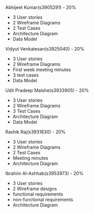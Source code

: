 Abhijeet Kumar(s3905291) - 20%
- 3 User stories
- 2 Wireframe Diagrams
- 2 Test Cases
- Architecture Diagram
- Data Model

Vidyut Venkatesan(s3925040) - 20%
- 3 User stories
- 2 Wireframe Diagrams
- First week meeting minutes
- 3 test cases
- Data Model

Udit Pradeep Malshe(s3933905) - 20%
- 3 User stories
- 2 Wireframe Diagrams
- 3 Test Cases
- Architecture Diagram
- Data Model

Rashik Raj(s3931830) - 20%
- 3 User stories
- 2 Wireframe Diagrams
- 2 Test Cases
- Meeting minutes
- Architecture Diagram

Ibrahim Al-Ashhab(s3953973) - 20%
- 3 User stories
- 2 Wireframe designs
- functional requirements
- non-functional requirements
- Architecture Diagram
